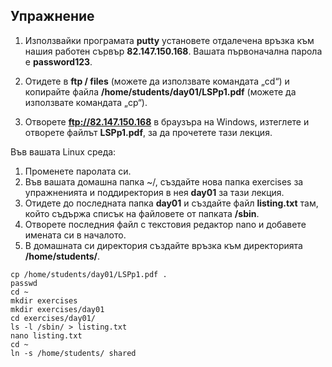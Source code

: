 ## Упражнение

1. Използвайки програмата **putty** установете отдалечена връзка към нашия работен сървър **82.147.150.168**. Вашата първоначална парола е **password123**.

2. Отидете в **ftp / files** (можете да използвате командата „cd“) и копирайте файла **/home/students/day01/LSPp1.pdf** (можете да използвате командата „cp“).


3. Отворете **ftp://82.147.150.168** в браузъра на Windows, изтеглете и отворете файлът **LSPp1.pdf**, за да прочетете тази лекция.

Във вашата Linux среда:

1. Променете паролата си.
2. Във вашата домашна папка ~/, създайте нова папка exercises за упражненията и поддиректория в нея **day01** за тази лекция.
3. Отидете до последната папка **day01** и създайте файл **listing.txt** там, който съдържа списък на файловете от папката **/sbin**.
4. Отворете последния файл с текстовия редактор nano и добавете имената си в началото.
5. В домашната си директория създайте връзка към директорията **/home/students/**.

```
cp /home/students/day01/LSPp1.pdf .
passwd
cd ~
mkdir exercises
mkdir exercises/day01
cd exercises/day01/
ls -l /sbin/ > listing.txt
nano listing.txt
cd ~
ln -s /home/students/ shared
```
